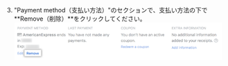3. "Payment method（支払い方法）"のセクションで、支払い方法の下で**Remove（削除）**をクリックしてください。 ![[Billing overview] の [Change plan] ボタン](/assets/images/help/settings/remove_billing_info.png)
